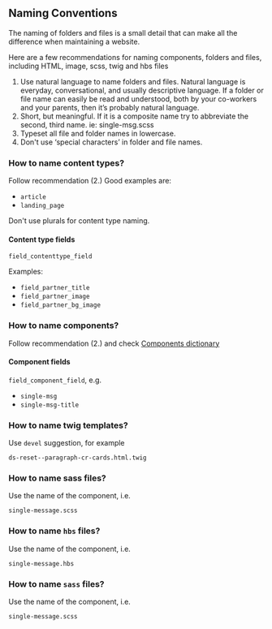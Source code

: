## Naming Conventions

The naming of folders and files is a small detail that can make all the difference when maintaining a website.

Here are a few recommendations for naming components, folders and files, including HTML, image, scss, twig and hbs files

1. Use natural language to name folders and files.
Natural language is everyday, conversational, and usually descriptive language. If a folder or file name can easily be read and understood, both by your co-workers and your parents, then it’s probably natural language.
2. Short, but meaningful. If it is a composite name try to abbreviate the second, third name. ie: single-msg.scss
3. Typeset all file and folder names in lowercase.
4. Don't use ‘special characters’ in folder and file names.

### How to name content types?

Follow recommendation (2.) Good examples are:

- `article`
- `landing_page`

Don't use plurals for content type naming.

#### Content type fields

`field_contenttype_field`

Examples:

- `field_partner_title`
- `field_partner_image`
- `field_partner_bg_image`

### How to name components?

Follow recommendation (2.) and check [Components dictionary](https://docs.google.com/a/comicrelief.com/spreadsheets/d/19EGRB6UcOfPpa0Bh2sr7lsfdCYo2Qm88tdHXBD4jbNs/edit?usp=sharing)

#### Component fields

`field_component_field`, e.g.

* `single-msg`
* `single-msg-title`

### How to name twig templates?

Use `devel` suggestion, for example 

`ds-reset--paragraph-cr-cards.html.twig`

### How to name sass files?

Use the name of the component, i.e.

`single-message.scss`

### How to name `hbs` files?

Use the name of the component, i.e.

`single-message.hbs`

### How to name `sass` files?

Use the name of the component, i.e. 

`single-message.scss`

